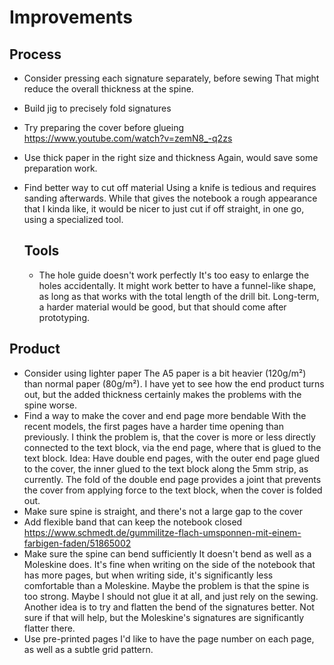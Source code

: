 # Improvements

## Process

- Consider pressing each signature separately, before sewing
  That might reduce the overall thickness at the spine.
- Build jig to precisely fold signatures
- Try preparing the cover before glueing
  https://www.youtube.com/watch?v=zemN8_-q2zs
- Use thick paper in the right size and thickness
  Again, would save some preparation work.
- Find better way to cut off material
  Using a knife is tedious and requires sanding afterwards. While that gives the notebook a rough appearance that I kinda like, it would be nicer to just cut if off straight, in one go, using a specialized tool.


  ## Tools

  - The hole guide doesn't work perfectly
    It's too easy to enlarge the holes accidentally. It might work better to have a funnel-like shape, as long as that works with the total length of the drill bit.
    Long-term, a harder material would be good, but that should come after prototyping.


## Product

- Consider using lighter paper
  The A5 paper is a bit heavier (120g/m²) than normal paper (80g/m²). I have yet to see how the end product turns out, but the added thickness certainly makes the problems with the spine worse.
- Find a way to make the cover and end page more bendable
  With the recent models, the first pages have a harder time opening than previously. I think the problem is, that the cover is more or less directly connected to the text block, via the end page, where that is glued to the text block.
  Idea: Have double end pages, with the outer end page glued to the cover, the inner glued to the text block along the 5mm strip, as currently. The fold of the double end page provides a joint that prevents the cover from applying force to the text block, when the cover is folded out.
- Make sure spine is straight, and there's not a large gap to the cover
- Add flexible band that can keep the notebook closed
  https://www.schmedt.de/gummilitze-flach-umsponnen-mit-einem-farbigen-faden/51865002
- Make sure the spine can bend sufficiently
  It doesn't bend as well as a Moleskine does. It's fine when writing on the side of the notebook that has more pages, but when writing side, it's significantly less comfortable than a Moleskine.
  Maybe the problem is that the spine is too strong. Maybe I should not glue it at all, and just rely on the sewing. Another idea is to try and flatten the bend of the signatures better. Not sure if that will help, but the Moleskine's signatures are significantly flatter there.
- Use pre-printed pages
  I'd like to have the page number on each page, as well as a subtle grid pattern.
